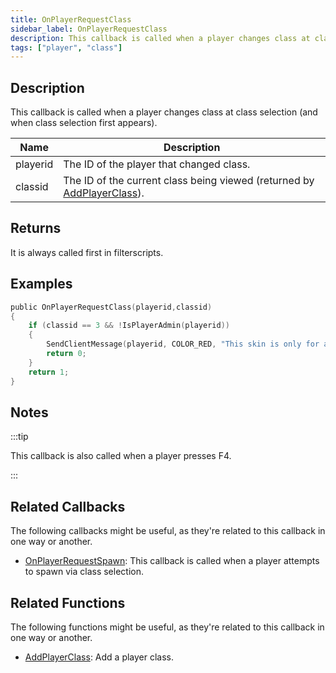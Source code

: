 ```yaml
---
title: OnPlayerRequestClass
sidebar_label: OnPlayerRequestClass
description: This callback is called when a player changes class at class selection (and when class selection first appears).
tags: ["player", "class"]
---
```


## Description

This callback is called when a player changes class at class selection (and when class selection first appears).

| Name     | Description                                                                                           |
| -------- | ----------------------------------------------------------------------------------------------------- |
| playerid | The ID of the player that changed class.                                                              |
| classid  | The ID of the current class being viewed (returned by [AddPlayerClass](../functions/AddPlayerClass)). |

## Returns

It is always called first in filterscripts.

## Examples

```c
public OnPlayerRequestClass(playerid,classid)
{
    if (classid == 3 && !IsPlayerAdmin(playerid))
    {
        SendClientMessage(playerid, COLOR_RED, "This skin is only for admins!");
        return 0;
    }
    return 1;
}
```

## Notes

:::tip

This callback is also called when a player presses F4.

:::

## Related Callbacks

The following callbacks might be useful, as they're related to this callback in one way or another.

- [OnPlayerRequestSpawn](OnPlayerRequestSpawn): This callback is called when a player attempts to spawn via class selection.

## Related Functions

The following functions might be useful, as they're related to this callback in one way or another.

- [AddPlayerClass](../functions/AddPlayerClass): Add a player class.
